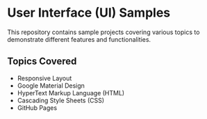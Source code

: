# User Interface (UI) Samples

This repository contains sample projects covering various topics to demonstrate different features and functionalities.

## Topics Covered

- Responsive Layout
- Google Material Design
- HyperText Markup Language (HTML)
- Cascading Style Sheets (CSS)
- GitHub Pages

